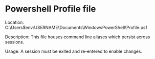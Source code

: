 # Powershell Profile file

Location:
    C:\Users\$env:USERNAME\Documents\WindowsPowerShell\Profile.ps1

Description:
    This file houses command line aliases which persist across sessions.

Usage:
    A session must be exited and re-entered to enable changes.
